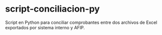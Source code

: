 # script-conciliacion-py
Script en Python para conciliar comprobantes entre dos archivos de Excel exportados por sistema interno y AFIP.  

